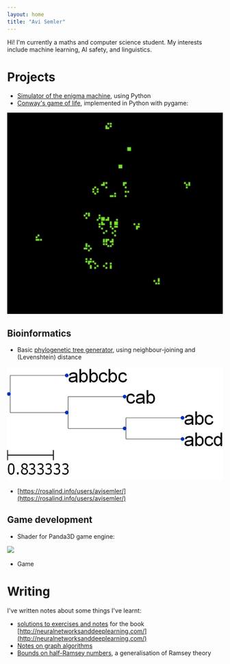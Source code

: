 ```yaml
---
layout: home
title: "Avi Semler"
---
```


Hi! I'm currently a maths and computer science student. My interests include
machine learning, AI safety, and linguistics.

# Projects

 - [Simulator of the enigma machine](https://github.com/avisemler/enigma_simulator), using Python
 - [Conway's game of life](https://github.com/avisemler/game_of_life), implemented in Python with pygame:

![](/files/screenshot.jpg)

## Bioinformatics

 - Basic [phylogenetic tree generator](https://github.com/avisemler/Phylogeny), using neighbour-joining and (Levenshtein) distance

![](/files/mytree.png)

 - [https://rosalind.info/users/avisemler/](https://rosalind.info/users/avisemler/)


## Game development
 - Shader for Panda3D game engine:
 
 ![](https://raw.githubusercontent.com/typewriter1/physically-based-panda/master/car.jpg)

- Game

# Writing

I've written notes about some things I've learnt:

 - [solutions to exercises and notes](/nnnotes/) for the book [http://neuralnetworksanddeeplearning.com/](http://neuralnetworksanddeeplearning.com/)
 - [Notes on graph algorithms](/files/graphtheory.pdf)
 - [Bounds on half-Ramsey numbers](/files/Probabilistic_Ramsey_Numbers.pdf), a generalisation of Ramsey theory


